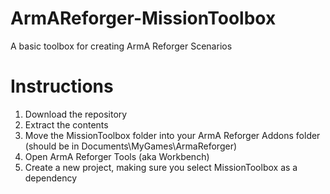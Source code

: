 # ArmAReforger-MissionToolbox
A basic toolbox for creating ArmA Reforger Scenarios

# Instructions
1. Download the repository
2. Extract the contents
3. Move the MissionToolbox folder into your ArmA Reforger Addons folder (should be in Documents\MyGames\ArmaReforger)
4. Open ArmA Reforger Tools (aka Workbench)
5. Create a new project, making sure you select MissionToolbox as a dependency
